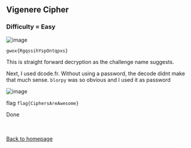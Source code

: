 ## Vigenere Cipher 

### Difficulty = Easy

![image](https://i.imgur.com/9YRxKeKh.png)

```gwox{RgqssihYspOntqpxs}```

This is straight forward decryption as the challenge name suggests.

Next, I used dcode.fr. Without using a password, the decode didnt make that much sense. ```blorpy``` was so obvious and I used it as password

![image](https://i.imgur.com/149SJO3h.png)

flag ```flag{CiphersAreAwesome}```

Done

<br><br>
[Back to homepage](../../../index.md)
